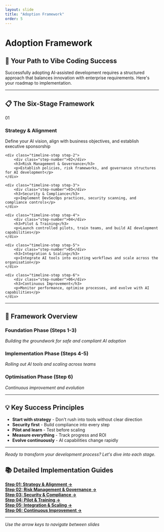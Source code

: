 ```yaml
---
layout: slide
title: "Adoption Framework"
order: 5
---
```


# Adoption Framework

## 🚀 Your Path to Vibe Coding Success

Successfully adopting AI-assisted development requires a structured approach that balances innovation with enterprise requirements. Here's your roadmap to implementation.

---

## 📋 The Six-Stage Framework

<div class="adoption-timeline">
    <div class="timeline-step step-1">
        <div class="step-number">01</div>
        <h3>Strategy & Alignment</h3>
        <p>Define your AI vision, align with business objectives, and establish executive sponsorship</p>
    </div>
    
    <div class="timeline-step step-2">
        <div class="step-number">02</div>
        <h3>Risk Management & Governance</h3>
        <p>Establish policies, risk frameworks, and governance structures for AI development</p>
    </div>
    
    <div class="timeline-step step-3">
        <div class="step-number">03</div>
        <h3>Security & Compliance</h3>
        <p>Implement DevSecOps practices, security scanning, and compliance controls</p>
    </div>
    
    <div class="timeline-step step-4">
        <div class="step-number">04</div>
        <h3>Pilot & Training</h3>
        <p>Launch controlled pilots, train teams, and build AI development capabilities</p>
    </div>
    
    <div class="timeline-step step-5">
        <div class="step-number">05</div>
        <h3>Integration & Scaling</h3>
        <p>Integrate AI tools into existing workflows and scale across the organisation</p>
    </div>
    
    <div class="timeline-step step-6">
        <div class="step-number">06</div>
        <h3>Continuous Improvement</h3>
        <p>Monitor performance, optimise processes, and evolve with AI capabilities</p>
    </div>
</div>

---

## 🎯 Framework Overview

### **Foundation Phase (Steps 1-3)**
*Building the groundwork for safe and compliant AI adoption*

### **Implementation Phase (Steps 4-5)**
*Rolling out AI tools and scaling across teams*

### **Optimisation Phase (Step 6)**
*Continuous improvement and evolution*

---

## 💡 Key Success Principles

- **Start with strategy** - Don't rush into tools without clear direction
- **Security first** - Build compliance into every step
- **Pilot and learn** - Test before scaling
- **Measure everything** - Track progress and ROI
- **Evolve continuously** - AI capabilities change rapidly

---

*Ready to transform your development process? Let's dive into each stage.*

## 📚 Detailed Implementation Guides

[**Step 01: Strategy & Alignment →**](05-1-strategy-alignment.html)  
[**Step 02: Risk Management & Governance →**](05-2-risk-management-governance.html)  
[**Step 03: Security & Compliance →**](05-3-security-compliance.html)  
[**Step 04: Pilot & Training →**](05-4-pilot-training.html)  
[**Step 05: Integration & Scaling →**](05-5-integration-scaling.html)  
[**Step 06: Continuous Improvement →**](05-6-continuous-improvement.html)

---

*Use the arrow keys to navigate between slides*
